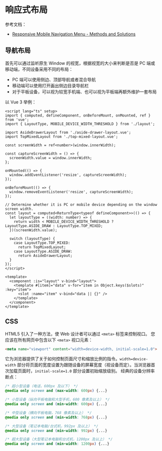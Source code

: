 
# 响应式布局
参考文档：

- [Responsive Mobile Navigation Menu - Methods and Solutions](https://www.queness.com/post/13093/responsive-mobile-navigation-menumethods-and-solutions)

## 导航布局
首先可以通过监听原生 Window 的视宽，根据视宽的大小来判断是否是 PC 端或移动端，不同设备采用不同的布局：

- PC 端可以使用侧边、顶部导航或者混合导航
- 移动端可以使用打开画出侧边目录导航栏
- 对于平板设备，可以视为较宽手机端、也可以视为平板端再额外维护一套布局

以 Vue 3 举例：
```vue
<script lang="ts" setup>
import { computed, defineComponent, onBeforeMount, onMounted, ref } from 'vue';
import { LayoutType, MOBILE_DEVICE_WIDTH_THRESHOLD } from './layout';

import AsideDrawerLayout from './aside-drawer-layout.vue';
import TopMixedLayout from './top-mixed-layout.vue';

const screenWidth = ref<number>(window.innerWidth);

const captureScreenWidth = () => {
  screenWidth.value = window.innerWidth;
};

onMounted(() => {
  window.addEventListener('resize', captureScreenWidth);
});

onBeforeMount(() => {
  window.removeEventListener('resize', captureScreenWidth);
});

// Determine whether it is PC or mobile device depending on the window screen width.
const layout = computed<ReturnType<typeof defineComponent>>(() => {
  let layoutType = ((width: number) => {
    return width < MOBILE_DEVICE_WIDTH_THRESHOLD ? LayoutType.ASIDE_DRAW : LayoutType.TOP_MIXED;
  })(screenWidth.value);

  switch (layoutType) {
    case LayoutType.TOP_MIXED:
      return TopMixedLayout;
    case LayoutType.ASIDE_DRAW:
      return AsideDrawerLayout;
  }
});
</script>

<template>
  <component :is="layout" v-bind="layout">
    <template #[item]="data" v-for="item in Object.keys($slots)" :key="item">
      <slot :name="item" v-bind="data || {}" />
    </template>
  </component>
</template>
```

## CSS
HTML5 引入了一种方法，使 Web 设计者可以通过 `<meta>` 标签来控制视口。
您应该在所有网页中包含以下 `<meta>` 视口元素：
```html
<meta name="viewport" content="width=device-width, initial-scale=1.0">
```
它为浏览器提供了关于如何控制页面尺寸和缩放比例的指令。`width=device-width` 部分将页面的宽度设置为跟随设备的屏幕宽度（视设备而定）。当浏览器首次加载页面时，`initial-scale=1.0` 部分设置初始缩放级别。
经典的设备分辨率断点：
```css
/* 超小型设备（电话，600px 及以下） */
@media only screen and (max-width: 600px) {...} 

/* 小型设备（纵向平板电脑和大型手机，600 像素及以上） */
@media only screen and (min-width: 600px) {...} 

/* 中型设备（横向平板电脑，768 像素及以上） */
@media only screen and (min-width: 768px) {...} 

/* 大型设备（笔记本电脑/台式机，992px 及以上） */
@media only screen and (min-width: 992px) {...} 

/* 超大型设备（大型笔记本电脑和台式机，1200px 及以上） */
@media only screen and (min-width: 1200px) {...}
```
